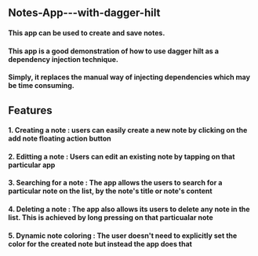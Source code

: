 ## Notes-App---with-dagger-hilt
#### This app can be used to create and save notes.
#### This app is a good demonstration of how to use dagger hilt as a dependency injection technique. 
#### Simply, it replaces the manual way of injecting dependencies which may be time consuming. 

## Features
#### 1. Creating a note : users can easily create a new note by clicking on the add note floating action button
#### 2. Editting a note : Users can edit an existing note by tapping on that particular app
#### 3. Searching for a note : The app allows the users to search for a particular note on the list, by the note's title or note's content
#### 4. Deleting a note : The app also allows its users to delete any note in the list. This is achieved by long pressing on that particualar note
#### 5. Dynamic note coloring : The user doesn't need to explicitly set the color for the created note but instead the app does that
